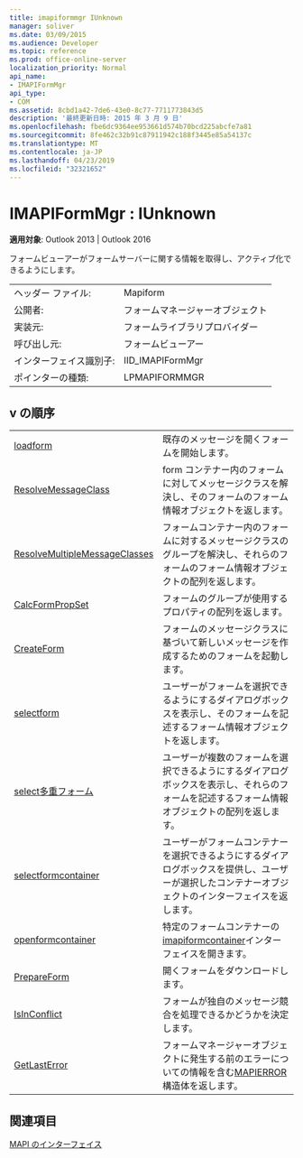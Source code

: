 ```yaml
---
title: imapiformmgr IUnknown
manager: soliver
ms.date: 03/09/2015
ms.audience: Developer
ms.topic: reference
ms.prod: office-online-server
localization_priority: Normal
api_name:
- IMAPIFormMgr
api_type:
- COM
ms.assetid: 8cbd1a42-7de6-43e0-8c77-7711773843d5
description: '最終更新日時: 2015 年 3 月 9 日'
ms.openlocfilehash: fbe6dc9364ee953661d574b70bcd225abcfe7a81
ms.sourcegitcommit: 8fe462c32b91c87911942c188f3445e85a54137c
ms.translationtype: MT
ms.contentlocale: ja-JP
ms.lasthandoff: 04/23/2019
ms.locfileid: "32321652"
---
```

# <a name="imapiformmgr--iunknown"></a>IMAPIFormMgr : IUnknown

  
  
**適用対象**: Outlook 2013 | Outlook 2016 
  
フォームビューアーがフォームサーバーに関する情報を取得し、アクティブ化できるようにします。 
  
|||
|:-----|:-----|
|ヘッダー ファイル:  <br/> |Mapiform  <br/> |
|公開者:  <br/> |フォームマネージャーオブジェクト  <br/> |
|実装元:  <br/> |フォームライブラリプロバイダー  <br/> |
|呼び出し元:  <br/> |フォームビューアー  <br/> |
|インターフェイス識別子:  <br/> |IID_IMAPIFormMgr  <br/> |
|ポインターの種類:  <br/> |LPMAPIFORMMGR  <br/> |
   
## <a name="vtable-order"></a>v の順序

|||
|:-----|:-----|
|[loadform](imapiformmgr-loadform.md) <br/> |既存のメッセージを開くフォームを開始します。  <br/> |
|[ResolveMessageClass](imapiformmgr-resolvemessageclass.md) <br/> |form コンテナー内のフォームに対してメッセージクラスを解決し、そのフォームのフォーム情報オブジェクトを返します。  <br/> |
|[ResolveMultipleMessageClasses](imapiformmgr-resolvemultiplemessageclasses.md) <br/> |フォームコンテナー内のフォームに対するメッセージクラスのグループを解決し、それらのフォームのフォーム情報オブジェクトの配列を返します。  <br/> |
|[CalcFormPropSet](imapiformmgr-calcformpropset.md) <br/> |フォームのグループが使用するプロパティの配列を返します。  <br/> |
|[CreateForm](imapiformmgr-createform.md) <br/> |フォームのメッセージクラスに基づいて新しいメッセージを作成するためのフォームを起動します。  <br/> |
|[selectform](imapiformmgr-selectform.md) <br/> |ユーザーがフォームを選択できるようにするダイアログボックスを表示し、そのフォームを記述するフォーム情報オブジェクトを返します。  <br/> |
|[select多重フォーム](imapiformmgr-selectmultipleforms.md) <br/> |ユーザーが複数のフォームを選択できるようにするダイアログボックスを表示し、それらのフォームを記述するフォーム情報オブジェクトの配列を返します。  <br/> |
|[selectformcontainer](imapiformmgr-selectformcontainer.md) <br/> |ユーザーがフォームコンテナーを選択できるようにするダイアログボックスを提供し、ユーザーが選択したコンテナーオブジェクトのインターフェイスを返します。  <br/> |
|[openformcontainer](imapiformmgr-openformcontainer.md) <br/> |特定のフォームコンテナーの[imapiformcontainer](imapiformcontaineriunknown.md)インターフェイスを開きます。  <br/> |
|[PrepareForm](imapiformmgr-prepareform.md) <br/> |開くフォームをダウンロードします。  <br/> |
|[IsInConflict](imapiformmgr-isinconflict.md) <br/> |フォームが独自のメッセージ競合を処理できるかどうかを決定します。  <br/> |
|[GetLastError](imapiformmgr-getlasterror.md) <br/> |フォームマネージャーオブジェクトに発生する前のエラーについての情報を含む[MAPIERROR](mapierror.md)構造体を返します。  <br/> |
   
## <a name="see-also"></a>関連項目



[MAPI のインターフェイス](mapi-interfaces.md)

